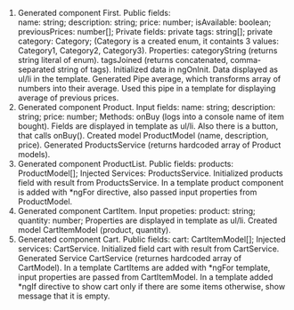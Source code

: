 1. Generated component First.
  Public fields:  
        name: string;
        description: string;
        price: number;
        isAvailable: boolean;
        previousPrices: number[];
    Private fields:
        private tags: string[];
        private category: Category; (Category is a created enum, it containts 3 values: Category1, Category2, Category3).
    Properties:
        categoryString (returns string literal of enum).
        tagsJoined (returns concatenated, comma-separated string of tags).
    Initialized data in ngOnInit.
    Data displayed as ul/li in the template.
    Generated Pipe average, which transforms array of numbers into their average. Used this pipe in a template for displaying average of previous prices.
2. Generated component Product.
    Input fields:
        name: string;
        description: string;
        price: number;
    Methods:
        onBuy (logs into a console name of item bought).
    Fields are displayed in template as ul/li. Also there is a button, that calls onBuy().
    Created model ProductModel (name, description, price).
    Generated ProductsService (returns hardcoded array of Product models).
3. Generated component ProductList.
    Public fields:
        products: ProductModel[];
    Injected Services: ProductsService.
    Initialized products field with result from ProductsService.
    In a template product component is added with *ngFor directive, also passed input properties from ProductModel.
4. Generated component CartItem.
    Input propeties:
        product: string;
        quantity: number;
    Properties are displayed in template as ul/li. 
    Created model CartItemModel (product, quantity).
5. Generated component Cart.
    Public fields:
        cart: CartItemModel[];
    Injected services: CartService.
    Initialized field cart with result from CartService.
    Generated Service CartService (returnes hardcoded array of CartModel).
    In a template CartItems are added with *ngFor template, input properties are passed from CartItemModel.
    In a template added *ngIf directive to show cart only if there are some items otherwise, show message that it is empty.
